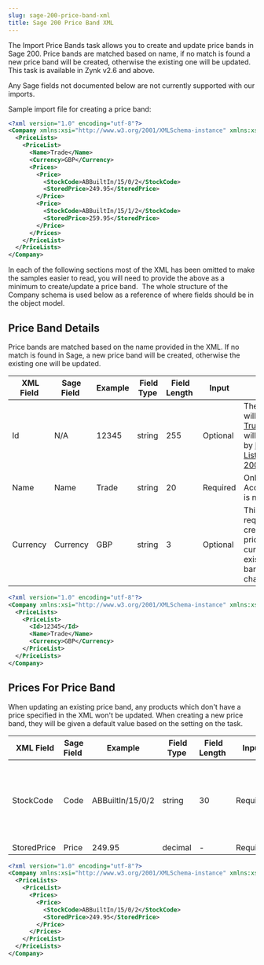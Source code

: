```yaml
---
slug: sage-200-price-band-xml
title: Sage 200 Price Band XML
---
```

The Import Price Bands task allows you to create and update price bands in Sage 200. Price bands are matched based on name, if no match is found a new price band will be created, otherwise the existing one will be updated. This task is available in Zynk v2.6 and above.  

Any Sage fields not documented below are not currently supported with our imports.  

Sample import file for creating a price band:

```xml
<?xml version="1.0" encoding="utf-8"?>
<Company xmlns:xsi="http://www.w3.org/2001/XMLSchema-instance" xmlns:xsd="http://www.w3.org/2001/XMLSchema">
  <PriceLists>
    <PriceList>
      <Name>Trade</Name>
      <Currency>GBP</Currency>
      <Prices>
        <Price>
          <StockCode>ABBuiltIn/15/0/2</StockCode>
          <StoredPrice>249.95</StoredPrice>
        </Price>
        <Price>
          <StockCode>ABBuiltIn/15/1/2</StockCode>
          <StoredPrice>259.95</StoredPrice>
        </Price>
      </Prices>
    </PriceList>
  </PriceLists>
</Company>
```

In each of the following sections most of the XML has been omitted to make the samples easier to read, you will need to provide the above as a minimum to create/update a price band.  The whole structure of the Company schema is used below as a reference of where fields should be in the object model.

## Price Band Details
Price bands are matched based on the name provided in the XML. If no match is found in Sage, a new price band will be created, otherwise the existing one will be updated.

|  XML Field | Sage Field  | Example |  Field Type | Field Length  | Input | Notes |
| --- | --- | --- | --- | --- | --- | --- |
| Id | N/A | 12345 | string | 255 | Optional | The Id provided will be stored in [Truth Storage](storage), and will be outputted by [Exporting Price Lists from Sage 200](exporting-price-bands-from-sage-200). |
| Name | Name | Trade | string | 20 | Required | Only used if an AccountReference is not provided. |
| Currency | Currency | GBP | string | 3 | Optional | This field is required when creating a new price band. The currency of existing price bands can't be changed. |

```xml
<?xml version="1.0" encoding="utf-8"?>
<Company xmlns:xsi="http://www.w3.org/2001/XMLSchema-instance" xmlns:xsd="http://www.w3.org/2001/XMLSchema">
  <PriceLists>
    <PriceList>
      <Id>12345</Id>
      <Name>Trade</Name>
      <Currency>GBP</Currency>
    </PriceList>
  </PriceLists>
</Company>
```

## Prices For Price Band
When updating an existing price band, any products which don't have a price specified in the XML won't be updated. When creating a new price band, they will be given a default value based on the setting on the task.

|  XML Field | Sage Field  | Example |  Field Type | Field Length  | Input | Notes |
| --- | --- | --- | --- | --- | --- | --- |
| StockCode | Code | ABBuiltIn/15/0/2 | string | 30 | Required | The stock code provided must already exist in Sage. |
| StoredPrice | Price | 249.95 | decimal | - | Required |

```xml
<?xml version="1.0" encoding="utf-8"?>
<Company xmlns:xsi="http://www.w3.org/2001/XMLSchema-instance" xmlns:xsd="http://www.w3.org/2001/XMLSchema">
  <PriceLists>
    <PriceList>
      <Prices>
        <Price>
          <StockCode>ABBuiltIn/15/0/2</StockCode>
          <StoredPrice>249.95</StoredPrice>
        </Price>
      </Prices>
    </PriceList>
  </PriceLists>
</Company>
```